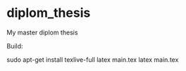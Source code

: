 diplom_thesis
=============

My master diplom thesis

Build:

sudo apt-get install texlive-full
latex main.tex
latex main.tex
